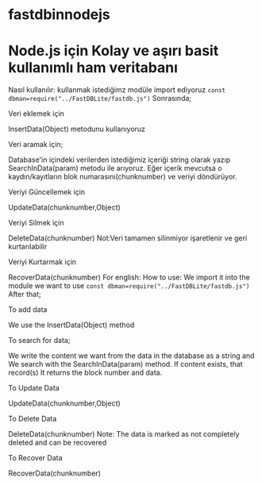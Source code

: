 # fastdbinnodejs
<h1>Node.js için Kolay ve aşırı basit kullanımlı ham veritabanı</h1>
Nasıl kullanılır:
kullanmak istediğimz modüle import ediyoruz
<code>const dbman=require("../FastDBLite/fastdb.js")</code>
Sonrasında;
<p>Veri eklemek için</p>
InsertData(Object) metodunu kullanıyoruz
<p>Veri aramak için;</p>
Database'in içindeki verilerden istediğimiz içeriği string olarak yazıp
SearchInData(param) metodu ile arıyoruz. Eğer içerik mevcutsa o kaydın/kayıtların
blok numarasını(chunknumber) ve veriyi döndürüyor.
<p>Veriyi Güncellemek için</p>
UpdateData(chunknumber,Object)
<p>Veriyi Silmek için</p>
DeleteData(chunknumber) Not:Veri tamamen silinmiyor işaretlenir ve geri kurtarılabilir
<p>Veriyi Kurtarmak için</p>
RecoverData(chunknumber)
For english:
How to use:
We import it into the module we want to use
<code>const dbman=require("../FastDBLite/fastdb.js")</code>
After that;
<p>To add data</p>
We use the InsertData(Object) method
<p>To search for data;</p>
We write the content we want from the data in the database as a string and
We search with the SearchInData(param) method. If content exists, that record(s)
It returns the block number and data.
<p>To Update Data</p>
UpdateData(chunknumber,Object)
<p>To Delete Data</p>
DeleteData(chunknumber) Note: The data is marked as not completely deleted and can be recovered
<p>To Recover Data</p>
RecoverData(chunknumber)
 
